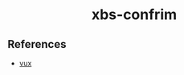 <h1 align="center">xbs-confrim</h1>



## References

+ [vux](https://doc.vux.li/zh-CN/components/confirm.html)
